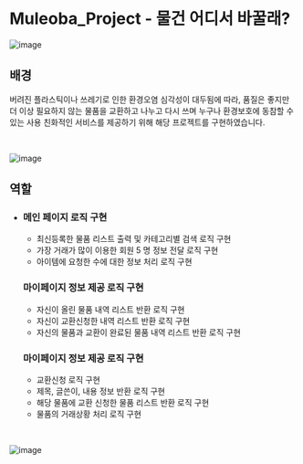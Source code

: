 # Muleoba_Project - 물건 어디서 바꿀래?

![image](https://github.com/baejunghyun36/Muleoba_Project/assets/78024741/5ce2f50e-e900-4d02-b09a-4c8df6fb9bec)



## 배경

버려진 플라스틱이나 쓰레기로 인한 환경오염 심각성이 대두됨에 따라, 품질은 좋지만 더
이상 필요하지 않는 물품을 교환하고 나누고 다시 쓰며 누구나 환경보호에 동참할 수 있는
사용 친화적인 서비스를 제공하기 위해 해당 프로젝트를 구현하였습니다.

</br>



![image](https://github.com/baejunghyun36/Muleoba_Project/assets/78024741/1996b49a-bb55-469f-922f-ca463939c401)

## 역할

- ### 메인 페이지 로직 구현

  - 최신등록한 물품 리스트 출력 및 카테고리별 검색 로직 구현 
  - 가장 거래가 많이 이용한 회원 5 명 정보 전달 로직 구현
  - 아이템에 요청한 수에 대한 정보 처리 로직 구현

  ### 마이페이지 정보 제공 로직 구현

  - 자신이 올린 물품 내역 리스트 반환 로직 구현
  - 자신이 교환신청한 내역 리스트 반환 로직 구현
  - 자신의 물품과 교환이 완료된 물품 내역 리스트 반환 로직 구현

  ### 마이페이지 정보 제공 로직 구현

  - 교환신청 로직 구현
  - 제목, 글쓴이, 내용 정보 반환 로직 구현
  - 해당 물품에 교환 신청한 물품 리스트 반환 로직 구현
  - 물품의 거래상황 처리 로직 구현


</br>

![image](https://github.com/baejunghyun36/Muleoba_Project/assets/78024741/0e4914de-82db-4c53-a981-5601e56d1249)
